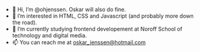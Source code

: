 - 👋 Hi, I’m @ohjenssen. Oskar will also do fine.
- 👀 I’m interested in HTML, CSS and Javascript (and probably more down the road).
- 🌱 I’m currently studying frontend developement at Noroff School of technology and digital media.
- 📫 You can reach me at oskar_jenssen@hotmail.com

<!---
ohjenssen/ohjenssen is a ✨ special ✨ repository because its `README.md` (this file) appears on your GitHub profile.
You can click the Preview link to take a look at your changes.
--->
